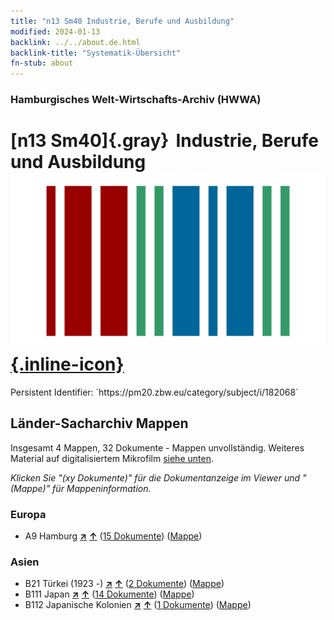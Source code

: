 ```yaml
---
title: "n13 Sm40 Industrie, Berufe und Ausbildung"
modified: 2024-01-13
backlink: ../../about.de.html
backlink-title: "Systematik-Übersicht"
fn-stub: about
---
```


### Hamburgisches Welt-Wirtschafts-Archiv (HWWA)

# [n13 Sm40]{.gray}&#8201; Industrie, Berufe und Ausbildung &#160; [![Wikidata](/images/Wikidata-logo.svg "Wikidata"){.inline-icon}](http://www.wikidata.org/entity/Q104710651)

<div class="hint">Persistent Identifier: `https://pm20.zbw.eu/category/subject/i/182068`</div>







## Länder-Sacharchiv Mappen






Insgesamt 4 Mappen, 32 Dokumente - Mappen unvollständig. Weiteres Material auf digitalisiertem Mikrofilm [siehe unten](#filmsections).

_Klicken Sie "(xy Dokumente)" für die Dokumentanzeige im Viewer und "(Mappe)" für Mappeninformation._




### Europa

- A9 Hamburg [**&nearr;**](../../../geo/i/140905/about.de.html "Hamburg (alle Mappen)") [**&uarr;**](../../../geo/about.de.html#A9 "Ländersystematik") (<a href="https://pm20.zbw.eu/iiifview/folder/sh/140905,182068" title="über: Hamburg : Industrie, Berufe und Ausbildung" target="_blank">15 Dokumente</a>) ([Mappe](../../../../folder/sh/1409xx/140905/1820xx/182068/about.de.html))

### Asien

- B21 Türkei (1923 -) [**&nearr;**](../../../geo/i/141111/about.de.html "Türkei (1923 -) (alle Mappen)") [**&uarr;**](../../../geo/about.de.html#B21 "Ländersystematik") (<a href="https://pm20.zbw.eu/iiifview/folder/sh/141111,182068" title="über: Türkei (1923 -) : Industrie, Berufe und Ausbildung" target="_blank">2 Dokumente</a>) ([Mappe](../../../../folder/sh/1411xx/141111/1820xx/182068/about.de.html))
- B111 Japan [**&nearr;**](../../../geo/i/141272/about.de.html "Japan (alle Mappen)") [**&uarr;**](../../../geo/about.de.html#B111 "Ländersystematik") (<a href="https://pm20.zbw.eu/iiifview/folder/sh/141272,182068" title="über: Japan : Industrie, Berufe und Ausbildung" target="_blank">14 Dokumente</a>) ([Mappe](../../../../folder/sh/1412xx/141272/1820xx/182068/about.de.html))
- B112 Japanische Kolonien [**&nearr;**](../../../geo/i/141273/about.de.html "Japanische Kolonien (alle Mappen)") [**&uarr;**](../../../geo/about.de.html#B112 "Ländersystematik") (<a href="https://pm20.zbw.eu/iiifview/folder/sh/141273,182068" title="über: Japanische Kolonien : Industrie, Berufe und Ausbildung" target="_blank">1 Dokumente</a>) ([Mappe](../../../../folder/sh/1412xx/141273/1820xx/182068/about.de.html))



<a id="filmsections" />













